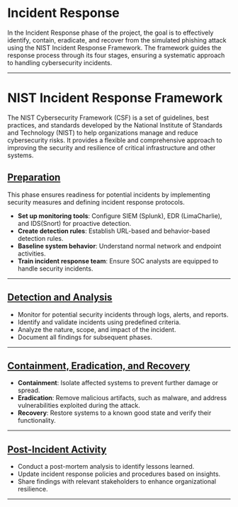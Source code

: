 # Incident Response

In the Incident Response phase of the project, the goal is to effectively identify, contain, eradicate, and recover from the simulated phishing attack using the NIST Incident Response Framework. The framework guides the response process through its four stages, ensuring a systematic approach to handling cybersecurity incidents.

---

# NIST Incident Response Framework

The NIST Cybersecurity Framework (CSF) is a set of guidelines, best practices, and standards developed by the National Institute of Standards and Technology (NIST) to help organizations manage and reduce cybersecurity risks. It provides a flexible and comprehensive approach to improving the security and resilience of critical infrastructure and other systems.

## [Preparation](https://github.com/A9u3ybaCyb3r/Cyber_Defense_Lab/blob/main/Incident%20Response/Preparation.md)

This phase ensures readiness for potential incidents by implementing security measures and defining incident response protocols.

- **Set up monitoring tools**: Configure SIEM (Splunk), EDR (LimaCharlie), and IDS(Snort) for proactive detection.
- **Create detection rules**: Establish URL-based and behavior-based detection rules.
- **Baseline system behavior**: Understand normal network and endpoint activities.
- **Train incident response team**: Ensure SOC analysts are equipped to handle security incidents.

---

## [Detection and Analysis](https://github.com/A9u3ybaCyb3r/Cyber_Defense_Lab/blob/main/Incident%20Response/Detection%20and%20Analysis.md)

- Monitor for potential security incidents through logs, alerts, and reports.
- Identify and validate incidents using predefined criteria.
- Analyze the nature, scope, and impact of the incident.
- Document all findings for subsequent phases.
---

## [Containment, Eradication, and Recovery](https://github.com/A9u3ybaCyb3r/Cyber_Defense_Lab/blob/main/Incident%20Response/Containment%2C%20Eradication%2C%20and%20Recovery.md)

- **Containment**: Isolate affected systems to prevent further damage or spread.
- **Eradication**: Remove malicious artifacts, such as malware, and address vulnerabilities exploited during the attack.
- **Recovery**: Restore systems to a known good state and verify their functionality.
---

## [Post-Incident Activity](https://github.com/A9u3ybaCyb3r/Cyber_Defense_Lab/blob/main/Incident%20Response/Post-Incident%20Activity.md)

- Conduct a post-mortem analysis to identify lessons learned.
- Update incident response policies and procedures based on insights.
- Share findings with relevant stakeholders to enhance organizational resilience.
---

